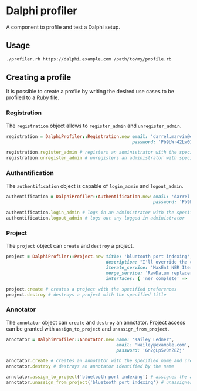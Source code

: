 # Dalphi profiler

A component to profile and test a Dalphi setup.

## Usage

```bash
./profiler.rb https://dalphi.example.com /path/to/my/profile.rb
```

## Creating a profile

It is possible to create a profile by writing the desired use cases to be profiled to a Ruby file.

### Registration

The `registration` object allows to `register_admin` and `unregister_admin`.

```ruby
registration = DalphiProfiler::Registration.new email: 'darrel.marvin@example.com',
                                                password: 'Pb9bWr42Lw01Vm'

registration.register_admin # registers an administrator with the specified credentials
registration.unregister_admin # unregisters an administrator with specified email
```

### Authentification

The `authentification` object is capable of `login_admin` and `logout_admin`.

```ruby
authentification = DalphiProfiler::Authentification.new email: 'darrel.marvin@example.com',
                                                        password: 'Pb9bWr42Lw01Vm'

authentification.login_admin # logs in an administrator with the specified credentials
authentification.logout_admin # logs out any logged in administrator
```

### Project

The `project` object can `create` and `destroy` a project.

```ruby
project = DalphiProfiler::Project.new title: 'bluetooth port indexing',
                                      description: "I'll override the cross-platform IB panel, that should bus the JSON interface!",
                                      iterate_service: 'MaxEnt NER Iterator (synchronous)',
                                      merge_service: 'RawDatum replacer (synchronous)',
                                      interfaces: { 'ner_complete' => 'NER complete' }

project.create # creates a project with the specified preferences
project.destroy # destroys a project with the specified title
```

### Annotator

The `annotator` object can `create` and `destroy` an annotator.
Project access can be granted with `assign_to_project` and `unassign_from_project`.

```ruby
annotator = DalphiProfiler::Annotator.new name: 'Kailey Ledner',
                                          email: 'kailey@example.com',
                                          password: 'Gn2gLp5v0nZ8Zj'

annotator.create # creates an annotator with the specified name and credentials
annotator.destroy # destroys an annotator identified by the name

annotator.assign_to_project('bluetooth port indexing') # assignes the annotator identified by the name and email to the project identified by its title
annotator.unassign_from_project('bluetooth port indexing') # unassignes the annotator identified by its name from the project identified by its title
```

